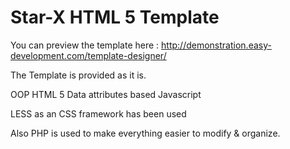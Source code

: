 Star-X HTML 5 Template
===========

You can preview the template here : http://demonstration.easy-development.com/template-designer/

The Template is provided as it is.

OOP HTML 5 Data attributes based Javascript

LESS as an CSS framework has been used

Also PHP is used to make everything easier to modify & organize.
